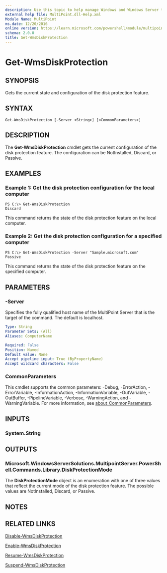 ```yaml
---
description: Use this topic to help manage Windows and Windows Server technologies with Windows PowerShell.
external help file: MultiPoint.dll-Help.xml
Module Name: MultiPoint
ms.date: 12/20/2016
online version: https://learn.microsoft.com/powershell/module/multipoint/get-wmsdiskprotection?view=windowsserver2022-ps&wt.mc_id=ps-gethelp
schema: 2.0.0
title: Get-WmsDiskProtection
---
```


# Get-WmsDiskProtection

## SYNOPSIS
Gets the current state and configuration of the disk protection feature.

## SYNTAX

```
Get-WmsDiskProtection [-Server <String>] [<CommonParameters>]
```

## DESCRIPTION
The **Get-WmsDiskProtection** cmdlet gets the current configuration of the disk protection feature.
The configuration can be NotInstalled, Discard, or Passive.

## EXAMPLES

### Example 1: Get the disk protection configuration for the local computer
```
PS C:\> Get-WmsDiskProtection
Discard
```

This command returns the state of the disk protection feature on the local computer.

### Example 2: Get the disk protection configuration for a specified computer
```
PS C:\> Get-WmsDiskProtection -Server "Sample.microsoft.com"
Passive
```

This command returns the state of the disk protection feature on the specified computer.

## PARAMETERS

### -Server
Specifies the fully qualified host name of the MultiPoint Server that is the target of the command.
The default is localhost.

```yaml
Type: String
Parameter Sets: (All)
Aliases: ComputerName

Required: False
Position: Named
Default value: None
Accept pipeline input: True (ByPropertyName)
Accept wildcard characters: False
```

### CommonParameters
This cmdlet supports the common parameters: -Debug, -ErrorAction, -ErrorVariable, -InformationAction, -InformationVariable, -OutVariable, -OutBuffer, -PipelineVariable, -Verbose, -WarningAction, and -WarningVariable. For more information, see [about_CommonParameters](https://go.microsoft.com/fwlink/?LinkID=113216).

## INPUTS

### System.String

## OUTPUTS

### Microsoft.WindowsServerSolutions.MultipointServer.PowerShell.Commands.Library.DiskProtectionMode

The **DiskProtectionMode** object is an enumeration with one of three values that reflect the current mode of the disk protection feature.
The possible values are NotInstalled, Discard, or Passive.

## NOTES

## RELATED LINKS

[Disable-WmsDiskProtection](./Disable-WmsDiskProtection.md)

[Enable-WmsDiskProtection](./Enable-WmsDiskProtection.md)

[Resume-WmsDiskProtection](./Resume-WmsDiskProtection.md)

[Suspend-WmsDiskProtection](./Suspend-WmsDiskProtection.md)

